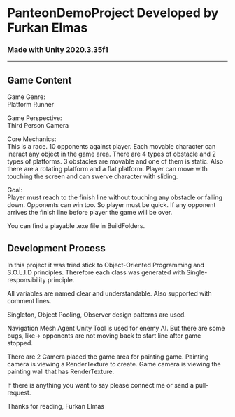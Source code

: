 # PanteonDemoProject Developed by Furkan Elmas
### Made with Unity 2020.3.35f1
---

## Game Content
Game Genre: \
Platform Runner

Game Perspective: \
Third Person Camera

Core Mechanics: \
This is a race. 10 opponents against player. Each movable character can ineract any object in the game area.
There are 4 types of obstacle and 2 types of platforms. 3 obstacles are movable and one of them is static.
Also there are a rotating platform and a flat platform.
Player can move with touching the screen and can swerve character with sliding.

Goal: \
Player must reach to the finish line without touching any obstacle or falling down.
Opponents can win too. So player must be quick. If any opponent arrives the finish line before player the game will be over.

You can find a playable .exe file in BuildFolders.

## Development Process
In this project it was tried stick to Object-Oriented Programming and S.O.L.I.D principles. Therefore each class was generated with Single-responsibility principle.

All variables are named clear and understandable. Also supported with comment lines.

Singleton, Object Pooling, Observer design patterns are used.

Navigation Mesh Agent Unity Tool is used for enemy AI. But there are some bugs, like-> opponents are not moving back to start line after game stopped.

There are 2 Camera placed the game area for painting game. Painting camera is viewing a RenderTexture to create. 
Game camera is viewing the painting wall that has RenderTexture.

If there is anything you want to say please connect me or send a pull-request.

Thanks for reading,
Furkan Elmas
